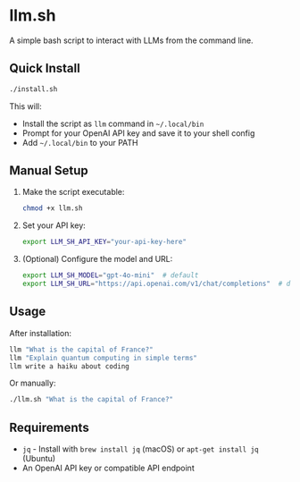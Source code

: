 # llm.sh

A simple bash script to interact with LLMs from the command line.

## Quick Install

```bash
./install.sh
```

This will:
- Install the script as `llm` command in `~/.local/bin`
- Prompt for your OpenAI API key and save it to your shell config
- Add `~/.local/bin` to your PATH

## Manual Setup

1. Make the script executable:
   ```bash
   chmod +x llm.sh
   ```

2. Set your API key:
   ```bash
   export LLM_SH_API_KEY="your-api-key-here"
   ```

3. (Optional) Configure the model and URL:
   ```bash
   export LLM_SH_MODEL="gpt-4o-mini"  # default
   export LLM_SH_URL="https://api.openai.com/v1/chat/completions"  # default
   ```

## Usage

After installation:
```bash
llm "What is the capital of France?"
llm "Explain quantum computing in simple terms"
llm write a haiku about coding
```

Or manually:
```bash
./llm.sh "What is the capital of France?"
```

## Requirements

- `jq` - Install with `brew install jq` (macOS) or `apt-get install jq` (Ubuntu)
- An OpenAI API key or compatible API endpoint
